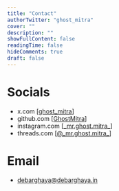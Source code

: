 ```yaml
---
title: "Contact"
authorTwitter: "ghost_mitra"
cover: ""
description: ""
showFullContent: false
readingTime: false
hideComments: true
draft: false
---
```


# Socials

- x.com [[ghost_mitra](https://x.com/ghost_mitra)]
- github.com [[GhostMitra](https://github.com/GhostMitra)]
- instagram.com [[\_mr.ghost.mitra\_](https://www.instagram.com/_mr.ghost.mitra_/)]
- threads.com [[@\_mr.ghost.mitra\_](https://www.threads.com/@_mr.ghost.mitra_)]

# Email

- [debarghaya@debarghaya.in](mailto:debarghaya@debarghaya.in)